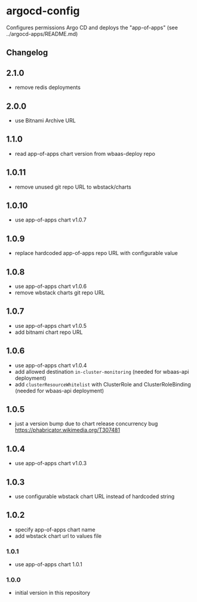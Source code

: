 # argocd-config

Configures permissions Argo CD and deploys the "app-of-apps" (see ../argocd-apps/README.md)

## Changelog
## 2.1.0
- remove redis deployments

## 2.0.0
- use Bitnami Archive URL

## 1.1.0
- read app-of-apps chart version from wbaas-deploy repo

## 1.0.11
- remove unused git repo URL to wbstack/charts

## 1.0.10
- use app-of-apps chart v1.0.7

## 1.0.9
- replace hardcoded app-of-apps repo URL with configurable value

## 1.0.8
- use app-of-apps chart v1.0.6
- remove wbstack charts git repo URL

## 1.0.7
- use app-of-apps chart v1.0.5
- add bitnami chart repo URL

## 1.0.6
- use app-of-apps chart v1.0.4
- add allowed destination `in-cluster-monitoring` (needed for wbaas-api deployment)
- add `clusterResourceWhitelist` with ClusterRole and ClusterRoleBinding (needed for wbaas-api deployment)

## 1.0.5
- just a version bump due to chart release concurrency bug https://phabricator.wikimedia.org/T307481

## 1.0.4
- use app-of-apps chart v1.0.3

## 1.0.3
- use configurable wbstack chart URL instead of hardcoded string

## 1.0.2
- specify app-of-apps chart name
- add wbstack chart url to values file

### 1.0.1
- use app-of-apps chart 1.0.1

### 1.0.0
- initial version in this repository
